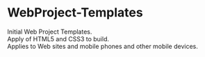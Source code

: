 # WebProject-Templates
Initial Web Project Templates.  
Apply of HTML5 and CSS3 to build.  
Applies to Web sites and mobile phones and other mobile devices.
